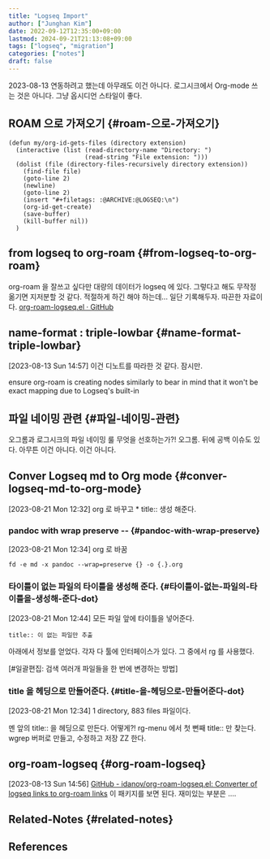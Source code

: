 ```yaml
---
title: "Logseq Import"
author: ["Junghan Kim"]
date: 2022-09-12T12:35:00+09:00
lastmod: 2024-09-21T21:13:08+09:00
tags: ["logseq", "migration"]
categories: ["notes"]
draft: false
---
```


2023-08-13 연동하려고 했는데 아무래도 이건 아니다. 로그시크에서 Org-mode 쓰는 것은 아니다. 그냥 옵시디언 스타일이 좋다.


## ROAM 으로 가져오기 {#roam-으로-가져오기}



```elisp
(defun my/org-id-gets-files (directory extension)
  (interactive (list (read-directory-name "Directory: ")
                     (read-string "File extension: ")))
  (dolist (file (directory-files-recursively directory extension))
    (find-file file)
    (goto-line 2)
    (newline)
    (goto-line 2)
    (insert "#+filetags: :@ARCHIVE:@LOGSEQ:\n")
    (org-id-get-create)
    (save-buffer)
    (kill-buffer nil))
  )
```


## from logseq to org-roam {#from-logseq-to-org-roam}

org-roam 을 잘쓰고 싶다만 대량의 데이터가 logseq 에 있다. 그렇다고 해도 무작정 옮기면 지저분할 것 같다. 적절하게 하긴 해야 하는데... 일단 기록해두자. 따끈한 자료이다. [org-roam-logseq.el · GitHub](https://gist.github.com/junghan0611/15c75f3ef55633d89d321b146424476f)


## name-format : triple-lowbar {#name-format-triple-lowbar}

<span class="timestamp-wrapper"><span class="timestamp">[2023-08-13 Sun 14:57]</span></span> 이건 디노트를 따라한 것 같다. 잠시만.

ensure org-roam is creating nodes similarly to bear in mind that it won't be exact mapping due to Logseq's built-in


## 파일 네이밍 관련 {#파일-네이밍-관련}



오그롬과 로그시크의 파일 네이밍 룰 무엇을 선호하는가?! 오그롬. 뒤에 공백 이슈도 있다. 아무튼 이건 아니다. 이건 아니다.


## Conver Logseq md to Org mode {#conver-logseq-md-to-org-mode}

<span class="timestamp-wrapper"><span class="timestamp">[2023-08-21 Mon 12:32]</span></span> org 로 바꾸고 \* title:: 생성 해준다.


### pandoc with wrap preserve -- {#pandoc-with-wrap-preserve}

<span class="timestamp-wrapper"><span class="timestamp">[2023-08-21 Mon 12:34]</span></span> org 로 바꿈

```text
fd -e md -x pandoc --wrap=preserve {} -o {.}.org
```


### 타이틀이 없는 파일의 타이틀을 생성해 준다. {#타이틀이-없는-파일의-타이틀을-생성해-준다-dot}

<span class="timestamp-wrapper"><span class="timestamp">[2023-08-21 Mon 12:44]</span></span> 모든 파일 앞에 타이틀을 넣어준다.

```text
title:: 이 없는 파일만 추출
```

아래에서 정보를 얻었다. 각자 다 툴에 인터페이스가 있다. 그 중에서 rg 를 사용했다.

[#일괄편집: 검색 여러개 파일들을 한 번에 변경하는 방법]


### title 을 헤딩으로 만들어준다. {#title-을-헤딩으로-만들어준다-dot}

<span class="timestamp-wrapper"><span class="timestamp">[2023-08-21 Mon 12:34]</span></span> 1 directory, 883 files 파일이다.

멘 앞의 title:: 을 헤딩으로 만든다. 어떻게?! rg-menu 에서 첫 뻔째 title:: 만 찾는다. wgrep 버퍼로 만들고, 수정하고 저장 ZZ 한다.


## org-roam-logseq {#org-roam-logseq}

<span class="timestamp-wrapper"><span class="timestamp">[2023-08-13 Sun 14:56]</span></span> [GitHub - idanov/org-roam-logseq.el: Converter of logseq links to org-roam links](https://github.com/idanov/org-roam-logseq.el) 이 패키지를 보면 된다. 재미있는 부분은 ....


## Related-Notes {#related-notes}

## References

<style>.csl-entry{text-indent: -1.5em; margin-left: 1.5em;}</style><div class="csl-bib-body">
</div>
